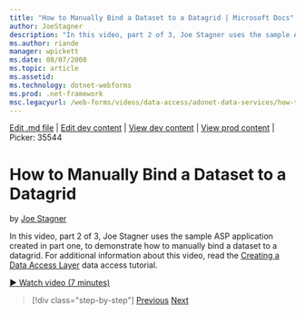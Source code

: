 ```yaml
---
title: "How to Manually Bind a Dataset to a Datagrid | Microsoft Docs"
author: JoeStagner
description: "In this video, part 2 of 3, Joe Stagner uses the sample ASP application created in part one, to demonstrate how to manually bind a dataset to a datagrid. For..."
ms.author: riande
manager: wpickett
ms.date: 08/07/2008
ms.topic: article
ms.assetid: 
ms.technology: dotnet-webforms
ms.prod: .net-framework
msc.legacyurl: /web-forms/videos/data-access/adonet-data-services/how-to-manually-bind-a-dataset-to-a-datagrid
---
```

[Edit .md file](C:\Projects\msc\dev\Msc.Www\Web.ASP\App_Data\github\web-forms\videos\data-access\adonet-data-services\how-to-manually-bind-a-dataset-to-a-datagrid.md) | [Edit dev content](http://www.aspdev.net/umbraco#/content/content/edit/26532) | [View dev content](http://docs.aspdev.net/tutorials/web-forms/videos/data-access/adonet-data-services/how-to-manually-bind-a-dataset-to-a-datagrid.html) | [View prod content](http://www.asp.net/web-forms/videos/data-access/adonet-data-services/how-to-manually-bind-a-dataset-to-a-datagrid) | Picker: 35544

How to Manually Bind a Dataset to a Datagrid
====================
by [Joe Stagner](https://github.com/JoeStagner)

In this video, part 2 of 3, Joe Stagner uses the sample ASP application created in part one, to demonstrate how to manually bind a dataset to a datagrid. For additional information about this video, read the [Creating a Data Access Layer](../../../overview/data-access/introduction/creating-a-data-access-layer-vb.md) data access tutorial.

[&#9654; Watch video (7 minutes)](https://channel9.msdn.com/Blogs/ASP-NET-Site-Videos/how-to-manually-bind-a-dataset-to-a-datagrid)

>[!div class="step-by-step"] [Previous](data-access-layers-in-aspnet-applications.md) [Next](how-to-work-with-datasets-and-filters-from-an-asp-application.md)